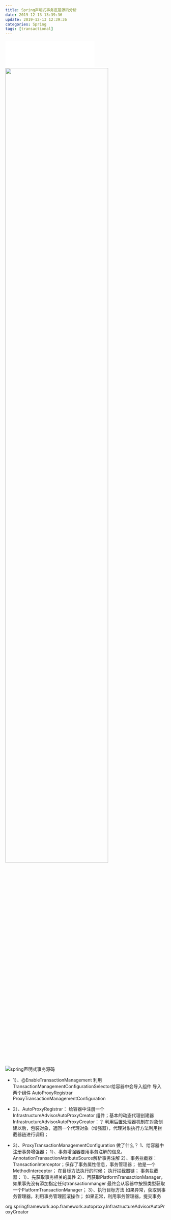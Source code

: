 ```yaml
---
title: Spring声明式事务底层源码分析
date: 2019-12-13 13:39:36
update: 2019-12-13 12:39:36
categories: Spring
tags: [transactional]
---
```


<iframe frameborder="no" border="0" marginwidth="0" marginheight="0" width=280 height=86 src="//music.163.com/outchain/player?type=2&id=186622&auto=0&height=66"></iframe>

<img style="width: 80%;height:80%" src="https://volc1612.gitee.io/blog/images/Spring声明式事务底层源码分析/dog.jpg" />

![spring声明式事务源码](https://volc1612.gitee.io/blog/images/Spring声明式事务底层源码分析/spring声明式事务源码.png)

<!-- more -->


* 1）、@EnableTransactionManagement
 			利用TransactionManagementConfigurationSelector给容器中会导入组件
 			导入两个组件
 			AutoProxyRegistrar
 			ProxyTransactionManagementConfiguration
 * 2）、AutoProxyRegistrar：
 			给容器中注册一个 InfrastructureAdvisorAutoProxyCreator 组件；基本的动态代理创建器
 			InfrastructureAdvisorAutoProxyCreator：？
 			利用后置处理器机制在对象创建以后，包装对象，返回一个代理对象（增强器），代理对象执行方法利用拦截器链进行调用；
 
 * 3）、ProxyTransactionManagementConfiguration 做了什么？
 			1、给容器中注册事务增强器；
 				1）、事务增强器要用事务注解的信息，AnnotationTransactionAttributeSource解析事务注解
 				2）、事务拦截器：
 					TransactionInterceptor；保存了事务属性信息，事务管理器；
 					他是一个 MethodInterceptor；
 					在目标方法执行的时候；
 						执行拦截器链；
 						事务拦截器：
 							1）、先获取事务相关的属性
 							2）、再获取PlatformTransactionManager，如果事先没有添加指定任何transactionmanger
 								最终会从容器中按照类型获取一个PlatformTransactionManager；
 							3）、执行目标方法
 								如果异常，获取到事务管理器，利用事务管理回滚操作；
 								如果正常，利用事务管理器，提交事务

org.springframework.aop.framework.autoproxy.InfrastructureAdvisorAutoProxyCreator